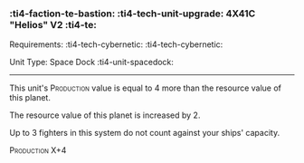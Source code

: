 ### :ti4-faction-te-bastion: :ti4-tech-unit-upgrade:  **4X41C "Helios" V2** :ti4-te:

Requirements: :ti4-tech-cybernetic: :ti4-tech-cybernetic:

Unit Type: Space Dock :ti4-unit-spacedock:

---

This unit's <span style="font-variant:small-caps;">Production</span> value is equal to 4 more than the resource value of this planet.

The resource value of this planet is increased by 2.

Up to 3 fighters in this system do not count against your ships' capacity.

<span style="font-variant:small-caps;">Production</span> X+4
